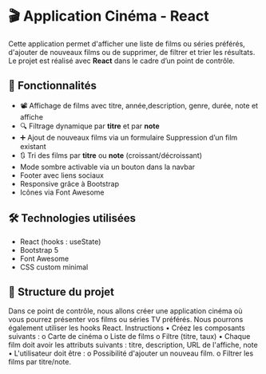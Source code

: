 # 🎬 Application Cinéma - React

Cette application permet d'afficher une liste de films ou séries préférés, d'ajouter de nouveaux films ou de supprimer, de filtrer et trier les résultats. Le projet est réalisé avec **React** dans le cadre d’un point de contrôle.

## 🚀 Fonctionnalités

- 📽️ Affichage de films avec titre, année,description, genre, durée, note et affiche
- 🔍 Filtrage dynamique par **titre** et par **note**
- ➕ Ajout de nouveaux films via un formulaire
Suppression d’un film existant
- 🔃 Tri des films par **titre** ou **note** (croissant/décroissant)
- Mode sombre activable via un bouton dans la navbar  
- Footer avec liens sociaux  
- Responsive grâce à Bootstrap  
- Icônes via Font Awesome 

## 🛠️ Technologies utilisées

- React (hooks : useState)  
- Bootstrap 5  
- Font Awesome  
- CSS custom minimal

## 📁 Structure du projet

Dans ce point de contrôle, nous allons créer une application cinéma où vous pourrez présenter vos films ou séries TV préférés. Nous pourrons également utiliser les hooks React.
Instructions
•	Créez les composants suivants :
o	Carte de cinéma
o	Liste de films
o	Filtre (titre, taux)
•	Chaque film doit avoir les attributs suivants : titre, description, URL de l'affiche, note
•	L'utilisateur doit être :
o	Possibilité d'ajouter un nouveau film.
o	Filtrer les films par titre/note.


